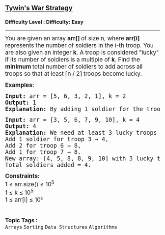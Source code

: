 <h2><a href="https://www.geeksforgeeks.org/problems/tywins-war-strategy0527/1?_gl=1*1eplfbl*_up*MQ..*_gs*MQ..&gclid=CjwKCAjw7_DEBhAeEiwAWKiCC5rA6qRrwhPdm4jcbehC0_HKJhu-vxCqxnirh-ZH45CCVOoEQpULThoCt_sQAvD_BwE&gbraid=0AAAAAC9yBkAVxLuXreVl9dmWaeVgjoSzD">Tywin's War Strategy</a></h2><h3>Difficulty Level : Difficulty: Easy</h3><hr><div class="problems_problem_content__Xm_eO"><p class="whitespace-pre-wrap break-words"><span style="font-size: 14pt;">You are given an array <strong>arr[] </strong>of size n, where <strong>arr[i]</strong> represents the number of soldiers in the i-th troop. You are also given an integer <strong>k</strong>. A troop is considered "lucky" if its number of soldiers is a multiple of <strong>k</strong>. Find the <strong>minimum </strong>total number of soldiers to add across all troops so that at least ⌈n / 2⌉ troops become lucky.</span></p>
<p class="whitespace-pre-wrap break-words"><span style="font-size: 14pt;"><strong>Examples:</strong></span></p>
<pre class="whitespace-pre-wrap break-words"><span style="font-size: 14pt;"><strong>Input: </strong>arr = [5, 6, 3, 2, 1], k = 2</span><br><span style="font-size: 14pt;"><strong>Output: </strong>1</span><br><span style="font-size: 14pt;"><strong>Explanation:</strong> By adding 1 soldier for the troop with 1 soldier, we get [5, 6, 3, 2, 2]. Now 3 out of 5 troops (6, 2, and 2) are multiples of 2 that satisfy the requirement.</span></pre>
<pre class="whitespace-pre-wrap break-words"><span style="font-size: 14pt;"><strong>Input: </strong>arr = [3, 5, 6, 7, 9, 10], k = 4</span><br><span style="font-size: 14pt;"><strong>Output: </strong>4</span><br><span style="font-size: 14pt;"><strong>Explanation: </strong>We need at least 3 lucky troops since ⌈6 / 2⌉ = 3. Currently, no troop is divisible by 4.
Add 1 soldier for troop 3 → 4,
Add 2 for troop 6 → 8,
Add 1 for troop 7 → 8.
New array: [4, 5, 8, 8, 9, 10] with 3 lucky troops (4, 8, 8).
Total soldiers added = 4.</span></pre>
<p class="whitespace-pre-wrap break-words"><span style="font-size: 14pt;"><strong>Constraints:<br></strong>1 ≤ arr.size() ≤ 10<sup>5</sup><br>1 ≤ k ≤ 10<sup>5</sup><br>1 ≤ arr[i] ≤&nbsp;</span><span style="font-size: 18.6667px;">10</span><sup>5</sup></p></div><br><p><span style=font-size:18px><strong>Topic Tags : </strong><br><code>Arrays</code>&nbsp;<code>Sorting</code>&nbsp;<code>Data Structures</code>&nbsp;<code>Algorithms</code>&nbsp;